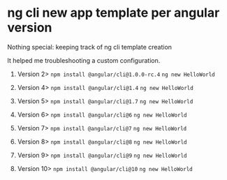 # ng cli new app template per angular version 


Nothing special: keeping track of ng cli template creation

It helped me troubleshooting a custom configuration.


1. Version 2>
`npm install @angular/cli@1.0.0-rc.4`
`ng new HelloWorld`

2. Version 4>
`npm install @angular/cli@1.4`
`ng new HelloWorld`

3. Version 5>
`npm install @angular/cli@1.7`
`ng new HelloWorld`

4. Version 6>
`npm install @angular/cli@6`
`ng new HelloWorld`

5. Version 7>
`npm install @angular/cli@7`
`ng new HelloWorld`

6. Version 8>
`npm install @angular/cli@8`
`ng new HelloWorld`

7. Version 9>
`npm install @angular/cli@9`
`ng new HelloWorld`

8. Version 10>
`npm install @angular/cli@10`
`ng new HelloWorld`
